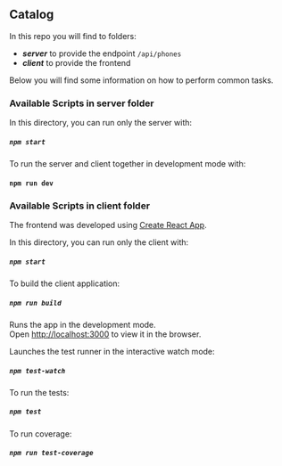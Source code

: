 ## Catalog 

In this repo you will find to folders: 
- _**server**_ to provide the endpoint `/api/phones`
- _**client**_ to provide the frontend

Below you will find some information on how to perform common tasks.<br>

### Available Scripts in server folder

In this directory, you can run only the server with:

##### `npm start`

To run the server and client together in development mode with:

#### `npm run dev`

### Available Scripts in client folder

The frontend was developed using [Create React App](https://github.com/facebookincubator/create-react-app).

In this directory, you can run only the client with:

##### `npm start`

To build the client application:

##### `npm run build`

Runs the app in the development mode.<br>
Open [http://localhost:3000](http://localhost:3000) to view it in the browser.

Launches the test runner in the interactive watch mode:

##### `npm test-watch`

To run the tests:

##### `npm test`

To run coverage:

##### `npm run test-coverage`
